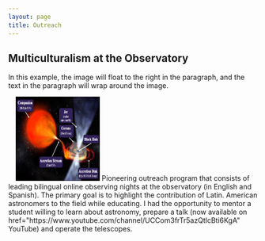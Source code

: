 ```yaml
---
layout: page
title: Outreach
---
```



<style>
img[src="https://github.com/csechiburu/csechiburu.github.io/blob/main/Images/XRB.png?raw=true"] {
  float: right;
}
</style>

<body>

<h2>Multiculturalism at the Observatory</h2>

<p>In this example, the image will float to the right in the paragraph, and the text in the paragraph will wrap around the image.</p>

<p><img src="https://github.com/csechiburu/csechiburu.github.io/blob/main/Images/XRB.png?raw=true" alt="Pineapple" style="width:170px;height:170px;margin-left:15px;">
Pioneering outreach program that consists of leading bilingual online observing nights at the observatory (in English and Spanish). The primary goal is to highlight the contribution of Latin. American astronomers to the field while educating. I had the opportunity to mentor a student willing to learn about astronomy, prepare a talk (now available on <a>href="https://www.youtube.com/channel/UCCom3frTr5azQtlcBti6KgA" YouTube</a>) and operate the telescopes.</p>

</body>
